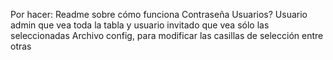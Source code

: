 Por hacer:
Readme sobre cómo funciona
Contraseña
Usuarios? Usuario admin que vea toda la tabla y usuario invitado que vea sólo las seleccionadas
Archivo config, para modificar las casillas de selección entre otras
